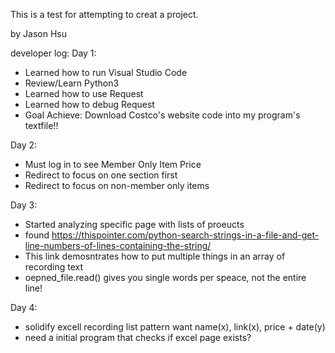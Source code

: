 This is a test for attempting to creat a project.

by Jason Hsu


developer log:
Day 1:
- Learned how to run Visual Studio Code
- Review/Learn Python3
- Learned how to use Request
- Learned how to debug Request
- Goal Achieve: Download Costco's website code into my program's textfile!!

Day 2:
- Must log in to see Member Only Item Price
- Redirect to focus on one section first
- Redirect to focus on non-member only items

Day 3:
- Started analyzing specific page with lists of proeucts
- found https://thispointer.com/python-search-strings-in-a-file-and-get-line-numbers-of-lines-containing-the-string/
- This link demosntrates how to put multiple things in an array of recording text
- oepned_file.read() gives you single words per speace, not the entire line!

Day 4:
- solidify excell recording list pattern
    want name(x), link(x), price + date(y) 
- need a initial program that checks if excel page exists?